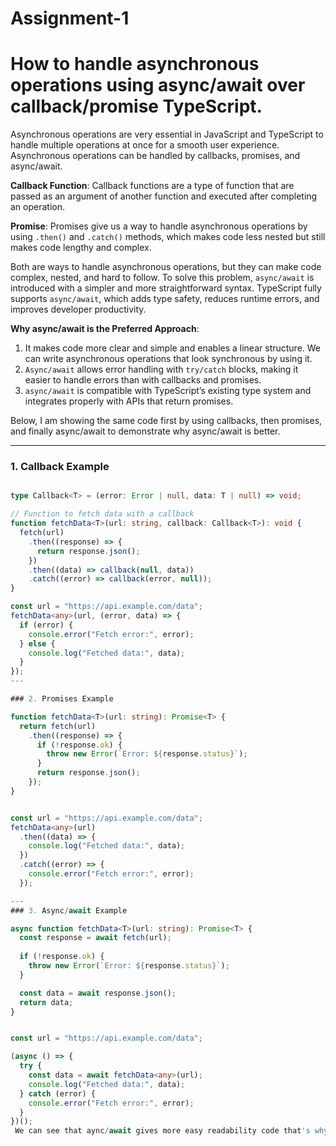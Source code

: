 # Assignment-1
# How to handle asynchronous operations using async/await over callback/promise TypeScript. 
Asynchronous operations are very essential in JavaScript and TypeScript to handle multiple operations at once for a smooth user experience. Asynchronous operations can be handled by callbacks, promises, and async/await.

**Callback Function**: Callback functions are a type of function that are passed as an argument of another function and executed after completing an operation.

**Promise**: Promises give us a way to handle asynchronous operations by using `.then()` and `.catch()` methods, which makes code less nested but still makes code lengthy and complex.

Both are ways to handle asynchronous operations, but they can make code complex, nested, and hard to follow. To solve this problem, `async/await` is introduced with a simpler and more straightforward syntax. TypeScript fully supports `async/await`, which adds type safety, reduces runtime errors, and improves developer productivity.

**Why async/await is the Preferred Approach**:
1. It makes code more clear and simple and enables a linear structure. We can write asynchronous operations that look synchronous by using it.
2. `Async/await` allows error handling with `try/catch` blocks, making it easier to handle errors than with callbacks and promises.
3. `async/await` is compatible with TypeScript’s existing type system and integrates properly with APIs that return promises.

Below, I am showing the same code first by using callbacks, then promises, and finally async/await to demonstrate why async/await is better.

---

### 1. Callback Example

```typescript

type Callback<T> = (error: Error | null, data: T | null) => void;

// Function to fetch data with a callback
function fetchData<T>(url: string, callback: Callback<T>): void {
  fetch(url)
    .then((response) => {
      return response.json();
    })
    .then((data) => callback(null, data))
    .catch((error) => callback(error, null));
}

const url = "https://api.example.com/data";
fetchData<any>(url, (error, data) => {
  if (error) {
    console.error("Fetch error:", error);
  } else {
    console.log("Fetched data:", data);
  }
});
---

### 2. Promises Example

function fetchData<T>(url: string): Promise<T> {
  return fetch(url)
    .then((response) => {
      if (!response.ok) {
        throw new Error(`Error: ${response.status}`);
      }
      return response.json();
    });
}


const url = "https://api.example.com/data";
fetchData<any>(url)
  .then((data) => {
    console.log("Fetched data:", data);
  })
  .catch((error) => {
    console.error("Fetch error:", error);
  });

---
### 3. Async/await Example

async function fetchData<T>(url: string): Promise<T> {
  const response = await fetch(url);
  
  if (!response.ok) {
    throw new Error(`Error: ${response.status}`);
  }

  const data = await response.json();
  return data;
}


const url = "https://api.example.com/data";

(async () => {
  try {
    const data = await fetchData<any>(url);
    console.log("Fetched data:", data);
  } catch (error) {
    console.error("Fetch error:", error);
  }
})();
 We can see that aync/await gives more easy readability code that's why is better to write and handle than callback and promises

